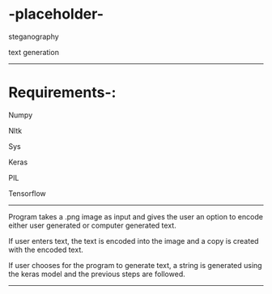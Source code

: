 # -placeholder-
steganography

text generation
___
# Requirements-:

Numpy

Nltk

Sys

Keras

PIL

Tensorflow
___
Program takes a .png image as input and gives the user an option to encode either user generated or computer generated text.

If user enters text, the text is encoded into the image and a copy is created with the encoded text.

If user chooses for the program to generate text, a string is generated using the keras model and the previous steps are followed.
___
